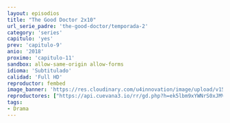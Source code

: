 ```yaml
---
layout: episodios
title: "The Good Doctor 2x10"
url_serie_padre: 'the-good-doctor/temporada-2'
category: 'series'
capitulo: 'yes'
prev: 'capitulo-9'
anio: '2018'
proximo: 'capitulo-11'
sandbox: allow-same-origin allow-forms
idioma: 'Subtitulado'
calidad: 'Full HD'
reproductor: fembed
image_banner: 'https://res.cloudinary.com/u4innovation/image/upload/v1560111093/goodd-dcotro-banner-min_tsja92.jpg'
reproductores: ["https://api.cuevana3.io/rr/gd.php?h=ek5lbm9xYWNrS0xJMVp5b21KREk0dFBLbjVkaHhkRGdrOG1jbnBpUnhhS1Z2S2VKZktpejU5amJxWGQzMnRycXpNMWtrV2ZGdXRXcDEzeHJkYWZHcE02U3FadVkyUT09"]
tags:
- Drama
---
```











